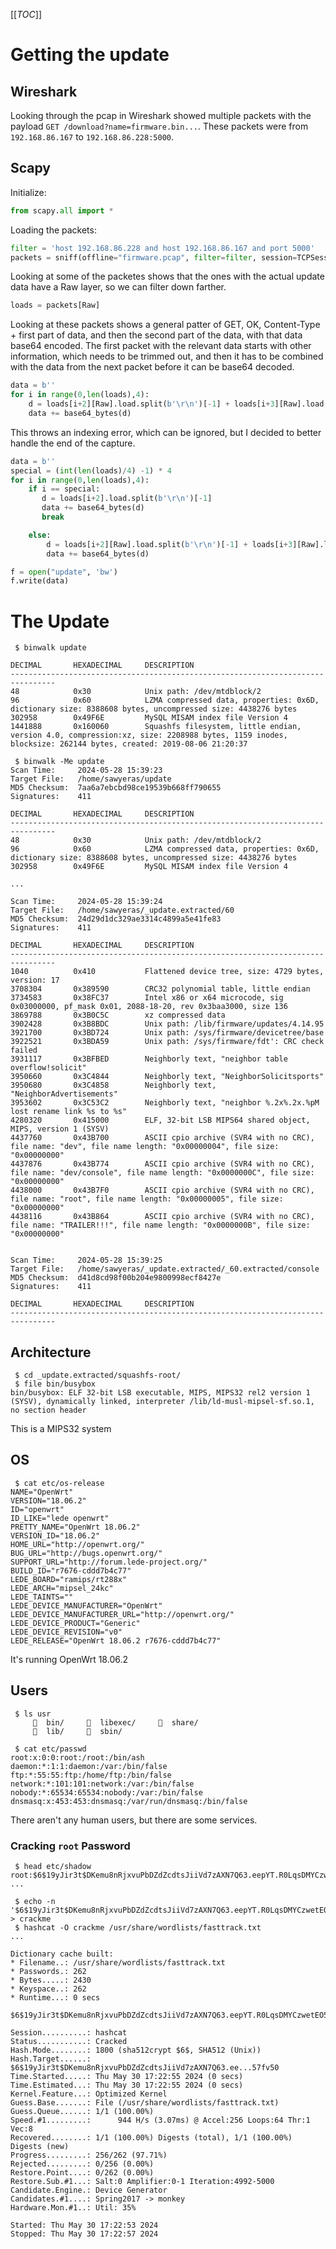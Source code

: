 [[_TOC_]]

# Getting the update
## Wireshark
Looking through the pcap in Wireshark showed multiple packets with the payload `GET /download?name=firmware.bin...`.
These packets were from `192.168.86.167` to `192.168.86.228:5000`. 

## Scapy
Initialize:

```py
from scapy.all import *
```

Loading the packets:

```py
filter = 'host 192.168.86.228 and host 192.168.86.167 and port 5000'
packets = sniff(offline="firmware.pcap", filter=filter, session=TCPSession)
```

Looking at some of the packetes shows that the ones with the actual update 
data have a Raw layer, so we can filter down farther. 

```py
loads = packets[Raw]
```

Looking at these packets shows a general patter of GET, OK, Content-Type + first part of data,
and then the second part of the data, with that data base64 encoded. 
The first packet with the relevant data starts with other information, which needs to be trimmed out, and
then it has to be combined with the data from the next packet before it can be base64 decoded.

```py
data = b''
for i in range(0,len(loads),4):
    d = loads[i+2][Raw].load.split(b'\r\n')[-1] + loads[i+3][Raw].load
    data += base64_bytes(d)
```

This throws an indexing error, which can be ignored, but I decided to better handle the end of the capture.

```py
data = b''
special = (int(len(loads)/4) -1) * 4
for i in range(0,len(loads),4):
    if i == special:
       d = loads[i+2].load.split(b'\r\n')[-1]
       data += base64_bytes(d)
       break

    else:
        d = loads[i+2][Raw].load.split(b'\r\n')[-1] + loads[i+3][Raw].load
        data += base64_bytes(d)

f = open("update", 'bw')
f.write(data)

```

# The Update

```
 $ binwalk update

DECIMAL       HEXADECIMAL     DESCRIPTION
--------------------------------------------------------------------------------
48            0x30            Unix path: /dev/mtdblock/2
96            0x60            LZMA compressed data, properties: 0x6D, dictionary size: 8388608 bytes, uncompressed size: 4438276 bytes
302958        0x49F6E         MySQL MISAM index file Version 4
1441888       0x160060        Squashfs filesystem, little endian, version 4.0, compression:xz, size: 2208988 bytes, 1159 inodes, blocksize: 262144 bytes, created: 2019-08-06 21:20:37

 $ binwalk -Me update
Scan Time:     2024-05-28 15:39:23
Target File:   /home/sawyeras/update
MD5 Checksum:  7aa6a7ebcbd98ce19539b668ff790655
Signatures:    411

DECIMAL       HEXADECIMAL     DESCRIPTION
--------------------------------------------------------------------------------
48            0x30            Unix path: /dev/mtdblock/2
96            0x60            LZMA compressed data, properties: 0x6D, dictionary size: 8388608 bytes, uncompressed size: 4438276 bytes
302958        0x49F6E         MySQL MISAM index file Version 4

...

Scan Time:     2024-05-28 15:39:24
Target File:   /home/sawyeras/_update.extracted/60
MD5 Checksum:  24d29d1dc329ae3314c4899a5e41fe83
Signatures:    411

DECIMAL       HEXADECIMAL     DESCRIPTION
--------------------------------------------------------------------------------
1040          0x410           Flattened device tree, size: 4729 bytes, version: 17
3708304       0x389590        CRC32 polynomial table, little endian
3734583       0x38FC37        Intel x86 or x64 microcode, sig 0x03000000, pf_mask 0x01, 2088-18-20, rev 0x3baa3000, size 136
3869788       0x3B0C5C        xz compressed data
3902428       0x3B8BDC        Unix path: /lib/firmware/updates/4.14.95
3921700       0x3BD724        Unix path: /sys/firmware/devicetree/base
3922521       0x3BDA59        Unix path: /sys/firmware/fdt': CRC check failed
3931117       0x3BFBED        Neighborly text, "neighbor table overflow!solicit"
3950660       0x3C4844        Neighborly text, "NeighborSolicitsports"
3950680       0x3C4858        Neighborly text, "NeighborAdvertisements"
3953602       0x3C53C2        Neighborly text, "neighbor %.2x%.2x.%pM lost rename link %s to %s"
4280320       0x415000        ELF, 32-bit LSB MIPS64 shared object, MIPS, version 1 (SYSV)
4437760       0x43B700        ASCII cpio archive (SVR4 with no CRC), file name: "dev", file name length: "0x00000004", file size: "0x00000000"
4437876       0x43B774        ASCII cpio archive (SVR4 with no CRC), file name: "dev/console", file name length: "0x0000000C", file size: "0x00000000"
4438000       0x43B7F0        ASCII cpio archive (SVR4 with no CRC), file name: "root", file name length: "0x00000005", file size: "0x00000000"
4438116       0x43B864        ASCII cpio archive (SVR4 with no CRC), file name: "TRAILER!!!", file name length: "0x0000000B", file size: "0x00000000"


Scan Time:     2024-05-28 15:39:25
Target File:   /home/sawyeras/_update.extracted/_60.extracted/console
MD5 Checksum:  d41d8cd98f00b204e9800998ecf8427e
Signatures:    411

DECIMAL       HEXADECIMAL     DESCRIPTION
--------------------------------------------------------------------------------
```

## Architecture

```
 $ cd _update.extracted/squashfs-root/
 $ file bin/busybox
bin/busybox: ELF 32-bit LSB executable, MIPS, MIPS32 rel2 version 1 (SYSV), dynamically linked, interpreter /lib/ld-musl-mipsel-sf.so.1, no section header

```
This is a MIPS32 system

## OS
```
 $ cat etc/os-release
NAME="OpenWrt"
VERSION="18.06.2"
ID="openwrt"
ID_LIKE="lede openwrt"
PRETTY_NAME="OpenWrt 18.06.2"
VERSION_ID="18.06.2"
HOME_URL="http://openwrt.org/"
BUG_URL="http://bugs.openwrt.org/"
SUPPORT_URL="http://forum.lede-project.org/"
BUILD_ID="r7676-cddd7b4c77"
LEDE_BOARD="ramips/rt288x"
LEDE_ARCH="mipsel_24kc"
LEDE_TAINTS=""
LEDE_DEVICE_MANUFACTURER="OpenWrt"
LEDE_DEVICE_MANUFACTURER_URL="http://openwrt.org/"
LEDE_DEVICE_PRODUCT="Generic"
LEDE_DEVICE_REVISION="v0"
LEDE_RELEASE="OpenWrt 18.06.2 r7676-cddd7b4c77"
```

It's running OpenWrt 18.06.2

## Users
```
 $ ls usr
       bin/       libexec/       share/
       lib/       sbin/

 $ cat etc/passwd
root:x:0:0:root:/root:/bin/ash
daemon:*:1:1:daemon:/var:/bin/false
ftp:*:55:55:ftp:/home/ftp:/bin/false
network:*:101:101:network:/var:/bin/false
nobody:*:65534:65534:nobody:/var:/bin/false
dnsmasq:x:453:453:dnsmasq:/var/run/dnsmasq:/bin/false
```

There aren't any human users, but there are some services.

### Cracking `root` Password
```
 $ head etc/shadow
root:$6$19yJir3t$DKemu8nRjxvuPbDZdZcdtsJiiVd7zAXN7Q63.eepYT.R0LqsDMYCzwetEO58sPROWiVfhY1Aeu3O3awr57fv50:17994:0:99999:7:::
...

 $ echo -n '$6$19yJir3t$DKemu8nRjxvuPbDZdZcdtsJiiVd7zAXN7Q63.eepYT.R0LqsDMYCzwetEO58sPROWiVfhY1Aeu3O3awr57fv50' > crackme
 $ hashcat -O crackme /usr/share/wordlists/fasttrack.txt
...

Dictionary cache built:
* Filename..: /usr/share/wordlists/fasttrack.txt
* Passwords.: 262
* Bytes.....: 2430
* Keyspace..: 262
* Runtime...: 0 secs

$6$19yJir3t$DKemu8nRjxvuPbDZdZcdtsJiiVd7zAXN7Q63.eepYT.R0LqsDMYCzwetEO58sPROWiVfhY1Aeu3O3awr57fv50:P@55w0rd!

Session..........: hashcat
Status...........: Cracked
Hash.Mode........: 1800 (sha512crypt $6$, SHA512 (Unix))
Hash.Target......: $6$19yJir3t$DKemu8nRjxvuPbDZdZcdtsJiiVd7zAXN7Q63.ee...57fv50
Time.Started.....: Thu May 30 17:22:55 2024 (0 secs)
Time.Estimated...: Thu May 30 17:22:55 2024 (0 secs)
Kernel.Feature...: Optimized Kernel
Guess.Base.......: File (/usr/share/wordlists/fasttrack.txt)
Guess.Queue......: 1/1 (100.00%)
Speed.#1.........:      944 H/s (3.07ms) @ Accel:256 Loops:64 Thr:1 Vec:8
Recovered........: 1/1 (100.00%) Digests (total), 1/1 (100.00%) Digests (new)
Progress.........: 256/262 (97.71%)
Rejected.........: 0/256 (0.00%)
Restore.Point....: 0/262 (0.00%)
Restore.Sub.#1...: Salt:0 Amplifier:0-1 Iteration:4992-5000
Candidate.Engine.: Device Generator
Candidates.#1....: Spring2017 -> monkey
Hardware.Mon.#1..: Util: 35%

Started: Thu May 30 17:22:53 2024
Stopped: Thu May 30 17:22:57 2024
```
